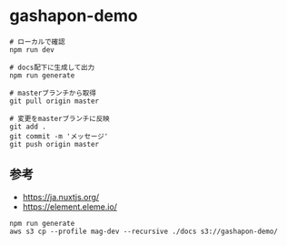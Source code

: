 # gashapon-demo

```
# ローカルで確認
npm run dev

# docs配下に生成して出力
npm run generate
```

```
# masterブランチから取得
git pull origin master

# 変更をmasterブランチに反映
git add .
git commit -m 'メッセージ'
git push origin master
```

## 参考
- https://ja.nuxtjs.org/
- https://element.eleme.io/

```
npm run generate
aws s3 cp --profile mag-dev --recursive ./docs s3://gashapon-demo/
```

